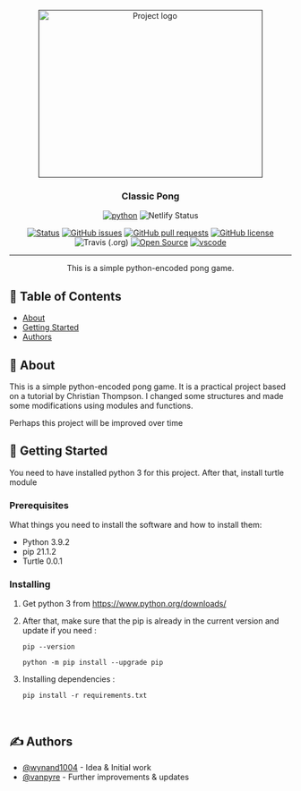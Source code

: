 <p align="center">
   <a href="" rel="noopener">
   <img width=400px height=300px src=
      "https://raw.githubusercontent.com/vanpyre/classic-pong/main/images/logo.jpg"
       alt="Project logo"></a>
</p>

<h3 align="center">Classic Pong</h3>

<div align="center">

[![python](https://img.shields.io/badge/Python-016c8c?style=f&logo=python&logoColor=yellow)](https://www.python.org/)
![Netlify Status](https://api.netlify.com/api/v1/badges/80034408-1313-4786-acbd-fcc665f1c608/deploy-status?logo=netlify)

[![Status](https://img.shields.io/badge/repo_status-WIP-orange?labelolor=black)](https://media.giphy.com/media/61XS37iBats8J3QLwF/giphy.gif)
[![GitHub issues](https://img.shields.io/github/issues/vanpyre/classic-pong?color=red&label=issues&logo=github&logoColor=red)](https://github.com/vanpyre/classic-pong/issues)
[![GitHub pull requests](https://img.shields.io/github/issues-pr/vanpyre/classic-pong?color=flat&label=pull%20requests&logo=github&logoColor=green)](https://github.com/vanpyre/classic-pong/pulls)
[![GitHub license](https://img.shields.io/github/license/vanpyre/classic-pong?color=flat&logo=gnu)](https://github.com/vanpyre/classic-pong/blob/main/LICENSE.MD)
![Travis (.org)](https://img.shields.io/travis/vanpyre/classic-pong?logo=travis&color=white)
[![Open Source](https://badgen.net/badge/Open%20Source%20/Yes%21/green?icon=https://www.vectorlogo.zone/logos/opensource/opensource-icon.svg)](https://github.com/OpenSourceOrg)
[![vscode](https://img.shields.io/badge/FOR_CODING-gray?style=flat&labelColor=gray&logo=visual-studio-code&logoColor=blue)](https://code.visualstudio.com/)



</div>

---

<p align="center"> This is a simple python-encoded pong game.
    <br> 
</p>

## 📝 Table of Contents

- [About](#about)
- [Getting Started](#getting_started)
- [Authors](#authors)
<!-- - [Deployment](#deployment) -->
<!-- - [Usage](#usage) -->
<!-- - [Built Using](#built_using) -->
<!-- - [TODO](../TODO.md) -->
<!-- - [Contributing](../CONTRIBUTING.md) -->
<!-- - [Acknowledgments](#acknowledgement) -->

## 🧐 About <a name = "about"></a>

This is a simple python-encoded pong game. It is a practical project based on a tutorial by Christian Thompson. I changed some structures and made some modifications using modules and functions.

Perhaps this project will be improved over time

## 🏁 Getting Started <a name = "getting_started"></a>

You need to have installed python 3 for this project. After that, install turtle module

### Prerequisites

What things you need to install the software and how to install them:
* Python 3.9.2
* pip 21.1.2
* Turtle 0.0.1
   


### Installing
1. Get python 3 from https://www.python.org/downloads/ 

2. After that, make sure that the pip is already in the current version
and update if you need :

   ```
   pip --version

   python -m pip install --upgrade pip
   ```

1. Installing dependencies :
   

   ```
   pip install -r requirements.txt
   ```
<br>

<!-- ## 🔧 Running the tests <a name = "tests"></a>

Explain how to run the automated tests for this system.

### Break down into end to end tests

Explain what these tests test and why

```
Give an example
```

### And coding style tests

Explain what these tests test and why

```
Give an example
```

## 🎈 Usage <a name="usage"></a>

Add notes about how to use the system.

## 🚀 Deployment <a name = "deployment"></a>

Add additional notes about how to deploy this on a live system.

## ⛏️ Built Using <a name = "built_using"></a>

- [MongoDB](https://www.mongodb.com/) - Database
- [Express](https://expressjs.com/) - Server Framework
- [VueJs](https://vuejs.org/) - Web Framework
- [NodeJs](https://nodejs.org/en/) - Server Environment -->

## ✍️ Authors <a name = "authors"></a>

- [@wynand1004](https://github.com/wynand1004) - Idea & Initial work
- [@vanpyre](https://github.com/vanpyre) - Further improvements & updates

<!-- See also the list of [contributors](https://github.com/kylelobo/The-Documentation-Compendium/contributors) who participated in this project. -->

<!-- ## 🎉 Acknowledgements <a name = "acknowledgement"></a>

- Hat tip to anyone whose code was used
- Inspiration
- References -->
